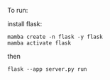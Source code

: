 To run:

install flask:
```
mamba create -n flask -y flask
mamba activate flask
```
then
```
flask --app server.py run
```
